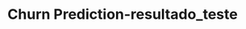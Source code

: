 ---
schema: default
title: Churn Prediction-resultado_teste
organization: ResponsibleAIML
notes: type = kedro_datasets.pandas.csv_dataset
resources:
  - name: Churn Prediction-resultado_teste
    url: 'https://www.github.com/ResponsibleAIML/django-kedro/tree/main/kedro-projects/churn-prediction-kedro/data/07_model_output/resultado_teste.csv'
    format: csv
category:
  - 07-model-output
maintainer: 
maintainer_email: 
project:
  - Churn Prediction
preview: |
  <table border="1" class="dataframe">
    <thead>
      <tr style="text-align: right;">
        <th></th>
        <th>RowNumber</th>
        <th>Exited</th>
      </tr>
    </thead>
    <tbody>
      <tr>
        <th>0</th>
        <td>0</td>
        <td>0</td>
      </tr>
      <tr>
        <th>1</th>
        <td>1</td>
        <td>0</td>
      </tr>
      <tr>
        <th>2</th>
        <td>2</td>
        <td>0</td>
      </tr>
      <tr>
        <th>3</th>
        <td>3</td>
        <td>0</td>
      </tr>
      <tr>
        <th>4</th>
        <td>4</td>
        <td>0</td>
      </tr>
      <tr>
        <th>5</th>
        <td>5</td>
        <td>0</td>
      </tr>
      <tr>
        <th>6</th>
        <td>6</td>
        <td>0</td>
      </tr>
      <tr>
        <th>7</th>
        <td>7</td>
        <td>0</td>
      </tr>
      <tr>
        <th>8</th>
        <td>8</td>
        <td>0</td>
      </tr>
      <tr>
        <th>9</th>
        <td>9</td>
        <td>0</td>
      </tr>
    </tbody>
  </table>
---